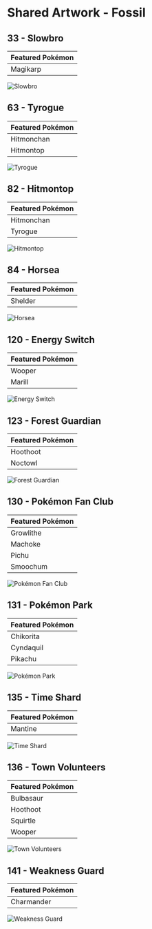 # Shared Artwork - Fossil

## 33 - Slowbro

|Featured Pokémon|
|:--|
|Magikarp

![Slowbro](/images/SharedArtwork/aquapolis-33.png)

## 63 - Tyrogue

|Featured Pokémon|
|:--|
|Hitmonchan
|Hitmontop

![Tyrogue](/images/SharedArtwork/aquapolis-63.png)

## 82 - Hitmontop

|Featured Pokémon|
|:--|
|Hitmonchan
|Tyrogue

![Hitmontop](/images/SharedArtwork/aquapolis-82.png)

## 84 - Horsea

|Featured Pokémon|
|:--|
|Shelder

![Horsea](/images/SharedArtwork/aquapolis-84.png)

## 120 - Energy Switch

|Featured Pokémon|
|:--|
|Wooper
|Marill

![Energy Switch](/images/SharedArtwork/aquapolis-120.png)

## 123 - Forest Guardian

|Featured Pokémon|
|:--|
|Hoothoot
|Noctowl

![Forest Guardian](/images/SharedArtwork/aquapolis-123.png)

## 130 - Pokémon Fan Club

|Featured Pokémon|
|:--|
|Growlithe
|Machoke
|Pichu
|Smoochum

![Pokémon Fan Club](/images/SharedArtwork/aquapolis-130.png)

## 131 - Pokémon Park

|Featured Pokémon|
|:--|
|Chikorita
|Cyndaquil
|Pikachu

![Pokémon Park](/images/SharedArtwork/aquapolis-131.png)

## 135 - Time Shard

|Featured Pokémon|
|:--|
|Mantine

![Time Shard](/images/SharedArtwork/aquapolis-135.png)

## 136 - Town Volunteers

|Featured Pokémon|
|:--|
|Bulbasaur
|Hoothoot
|Squirtle
|Wooper

![Town Volunteers](/images/SharedArtwork/aquapolis-136.png)

## 141 - Weakness Guard

|Featured Pokémon|
|:--|
|Charmander

![Weakness Guard](/images/SharedArtwork/aquapolis-141.png)